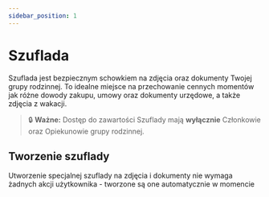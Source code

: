 ```yaml
---
sidebar_position: 1
---
```


# Szuflada

Szuflada jest bezpiecznym schowkiem na zdjęcia oraz dokumenty Twojej grupy rodzinnej. To idealne miejsce na przechowanie cennych momentów jak różne dowody zakupu, umowy oraz dokumenty urzędowe, a także zdjęcia z wakacji.

> 🔒 **Ważne:** Dostęp do zawartości Szuflady mają **wyłącznie** Członkowie oraz Opiekunowie grupy rodzinnej.

## Tworzenie szuflady

Utworzenie specjalnej szuflady na zdjęcia i dokumenty nie wymaga żadnych akcji użytkownika - tworzone są one automatycznie w momencie 